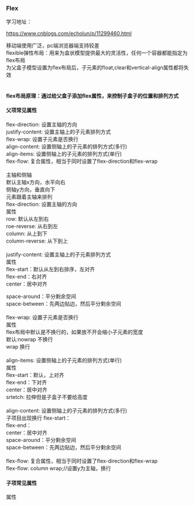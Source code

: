 ### Flex

学习地址：

https://www.cnblogs.com/echolun/p/11299460.html


移动端使用广泛，pc端浏览器端支持较差<br>
flexible弹性布局：用来为盒状模型提供最大的灵活性，任何一个容器都能指定为flex布局<br>
为父盒子模型设置为flex布局后，子元素的float,clear和vertical-align属性都将失效<br>
<br>
#### flex布局原理：通过给父盒子添加flex属性，来控制子盒子的位置和排列方式
#### 父项常见属性
flex-direction: 设置主轴的方向<br>
justify-content: 设置主轴上的子元素排列方式<br>
flex-wrap: 设置子元素是否换行<br>
align-content: 设置侧轴上的子元素的排列方式(多行)<br>
align-items: 设置侧轴上的子元素的排列方式(单行)<br>
flex-flow: 复合属性，相当于同时设置了flex-direction和flex-wrap<br>
<br>
主轴和侧轴<br>
默认主轴x方向，水平向右<br>
侧轴y方向，垂直向下<br>
元素跟着主轴来排列
<br>
flex-direction: 设置主轴的方向<br>
属性<br>
row: 默认从左到右<br>
roe-reverse: 从右到左<br>
column: 从上到下<br>
column-reverse: 从下到上<br>
<br>
justify-content: 设置主轴上的子元素排列方式<br>
属性<br>
flex-start：默认从左到右排序，左对齐<br>
flex-end：右对齐<br>
center：居中对齐<br>

space-around：平分剩余空间<br>
space-between：先两边贴边，然后平分剩余空间<br>
<br>
flex-wrap: 设置子元素是否换行<br>
属性<br>
flex布局中默认是不换行的，如果放不开会缩小子元素的宽度<br>
默认:nowrap 不换行<br>
wrap 换行<br>
<br>
align-items: 设置侧轴上的子元素的排列方式(单行)<br>
属性<br>
flex-start：默认，上对齐<br>
flex-end：下对齐<br>
center：居中对齐<br>
srtetch: 拉伸但是子盒子不要给高度<br>
<br>
align-content: 设置侧轴上的子元素的排列方式(多行)<br>
子项目出现换行
flex-start：<br>
flex-end：<br>
center：居中对齐<br>
space-around：平分剩余空间<br>
space-between：先两边贴边，然后平分剩余空间<br>
<br>
flex-flow: 复合属性，相当于同时设置了flex-direction和flex-wrap<br>
flex-flow: column wrap;//设置y为主轴，换行
#### 子项常见属性
属性<br>

